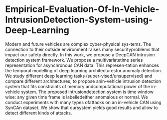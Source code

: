 # Empirical-Evaluation-Of-In-Vehicle-IntrusionDetection-System-using-Deep-Learning
Modern and future vehicles are complex cyber-physical sys-tems. The connection to their outside environment raises many securityproblems that impact our safety directly. In this work, we propose a DeepCAN intrusion detection system framework. We propose a multivariatetime  series  representation  for  asynchronous  CAN  data.  This  represen-tation  enhances  the  temporal  modelling  of  deep  learning  architecturesfor  anomaly  detection.  We  study  different  deep  learning  tasks  (super-vised/unsupervised) and compare different architectures, to propose anin-vehicle intrusion detection system that fits constraints of memory andcomputational  power  of  the  in-vehicle  system.  The  proposed  intrusiondetection system is time window wise: any given time frame is labelledeither anomalous or normal. We conduct experiments with many types ofattacks on an in-vehicle CAN using SynCAn dataset. We show that oursystem yields good results and allow to detect different kinds of attacks.
